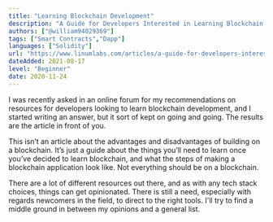 ```yaml
---
title: "Learning Blockchain Development"
description: "A Guide for Developers Interested in Learning Blockchain Development"
authors: ["@william94029369"]
tags: ["Smart Contracts","Dapp"]
languages: ["Solidity"]
url: "https://www.linumlabs.com/articles/a-guide-for-developers-interested-in-learning-blockchain-development"
dateAdded: 2021-08-17
level: "Beginner"
date: 2020-11-24
---
```


I was recently asked in an online forum for my recommendations on resources for developers looking to learn blockchain development, and I started writing an answer, but it sort of kept on going and going. The results are the article in front of you.

This isn’t an article about the advantages and disadvantages of building on a blockchain. It’s just a guide about the things  you’ll need to learn once you’ve decided to learn blockchain, and what the steps of making a blockchain application look like. Not everything should be on a blockchain.

There are a lot of different resources out there, and as with any tech stack choices, things can get opinionated. There is still a need, especially with regards newcomers in the field, to direct to the right tools. I'll try to find a middle ground in between my opinions and a general list.